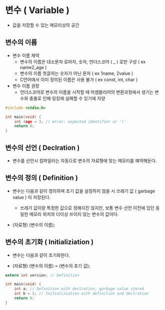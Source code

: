 # 변수 ( Variable )
- 값을 저장할 수 있는 메모리상의 공간

## 변수의 이름
- 변수 이름 제약
  - 변수의 이름은 대소문자 로마자, 숫자, 언더스코어 ( _ ) 로만 구성 ( ex name2_age )
  - 변수의 이름 첫글자는 숫자가 아닌 문자 ( ex 1name, 2value )
  - C언어에서 이미 정의된 이름은 사용 불가 ( ex const, int, char )
- 변수 이름 권장
  - 언더스코어로 변수의 이름을 시작할 때 어셈블리어의 변환과정에서 생기는 변수와 충돌로 인해 링킹에 실패할 수 있기에 지양

```c
#include <stdio.h>

int main(void) {
    int 4age = 3; // error: expected identifier or '('
    return 0;
}
```

## 변수의 선언 ( Declration )
- 변수를 선언시 컴파일러는 자동으로 변수의 자료형에 맞는 메모리를 예약해둔다.

## 변수의 정의 ( Definition )
- 변수는 다음과 같이 정의하며 초기 값을 설정하지 않을 시 쓰레기 값 ( garbage value ) 이 저장된다.
  - 쓰레기 값이랑 특정한 값으로 정해지진 않지만, 보통 변수 선언 이전에 있던 동일한 메모리 위치의 더이상 쓰이지 않는 변수의 값이다.

- (자료형) (변수의 이름);

## 변수의 초기화 ( Initializiation )
- 변수는 다음과 같이 초기화한다.

- (자료형) (변수의 이름) = (변수의 초기 값);

```c
extern int version; // Definition

int main(void) {
    int a; // Definition with declration, garbage value stored
    int b = 3; // Initializiation with definition and declration
    return 0;
}
```
